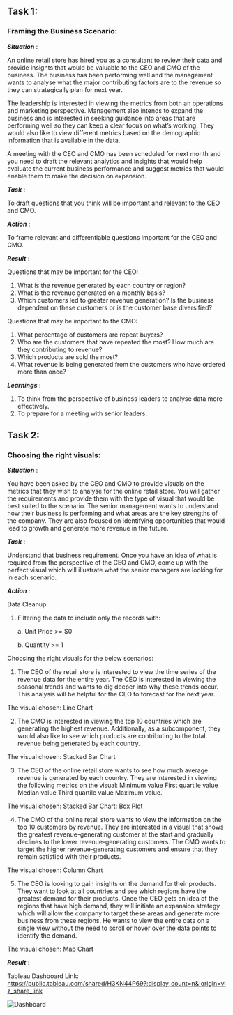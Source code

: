 ## Task 1:
### Framing the Business Scenario:

***Situation*** : 

An online retail store has hired you as a consultant to review their data and provide insights that would be valuable to the CEO and CMO of the business. The business has been performing well and the management wants to analyse what the major contributing factors are to the revenue so they can strategically plan for next year.

The leadership is interested in viewing the metrics from both an operations and marketing perspective. Management also intends to expand the business and is interested in seeking guidance into areas that are performing well so they can keep a clear focus on what’s working. They would also like to view different metrics based on the demographic information that is available in the data.

A meeting with the CEO and CMO has been scheduled for next month and you need to draft the relevant analytics and insights that would help evaluate the current business performance and suggest metrics that would enable them to make the decision on expansion.

***Task*** : 

To draft questions that you think will be important and relevant to the CEO and CMO.

***Action*** :

To frame relevant and differentiable questions important for the CEO and CMO.

***Result*** :

Questions that may be important for the CEO:
1. What is the revenue generated by each country or region?
2. What is the revenue generated on a monthly basis?
3. Which customers led to greater revenue generation? Is the business dependent on these customers or is the customer base diversified?

Questions that may be important to the CMO:
1. What percentage of customers are repeat buyers?
2. Who are the customers that have repeated the most? How much are they contributing to revenue?
3. Which products are sold the most?
4. What revenue is being generated from the customers who have ordered more than once?
 
***Learnings*** :

1. To think from the perspective of business leaders to analyse data more effectively.
2. To prepare for a meeting with senior leaders.

## Task 2:
### Choosing the right visuals:

***Situation*** :

You have been asked by the CEO and CMO to provide visuals on the metrics that they wish to analyse for the online retail store. You will gather the requirements and provide them with the type of visual that would be best suited to the scenario. The senior management wants to understand how their business is performing and what areas are the key strengths of the company. They are also focused on identifying opportunities that would lead to growth and generate more revenue in the future.

***Task*** :

Understand that business requirement. Once you have an idea of what is required from the perspective of the CEO and CMO, come up with the perfect visual which will illustrate what the senior managers are looking for in each scenario.

***Action*** :

Data Cleanup:
1. Filtering the data to include only the records with:
   
   a. Unit Price >= $0
   
   b. Quantity >= 1

Choosing the right visuals for the below scenarios:
1. The CEO of the retail store is interested to view the time series of the revenue data for the entire year. The CEO is interested in viewing the seasonal trends and wants to dig deeper into why these trends occur. This analysis will be helpful for the CEO to forecast for the next year.
   
The visual chosen: Line Chart

2. The CMO is interested in viewing the top 10 countries which are generating the highest revenue. Additionally, as a subcomponent, they would also like to see which products are contributing to the total revenue being generated by each country.
   
The visual chosen: Stacked Bar Chart

3. The CEO of the online retail store wants to see how much average revenue is generated by each country. They are interested in viewing the following metrics on the visual: Minimum value First quartile value Median value Third quartile value Maximum value.
   
The visual chosen: Stacked Bar Chart: Box Plot

4. The CMO of the online retail store wants to view the information on the top 10 customers by revenue. They are interested in a visual that shows the greatest revenue-generating customer at the start and gradually declines to the lower revenue-generating customers. The CMO wants to target the higher revenue-generating customers and ensure that they remain satisfied with their products.
   
The visual chosen: Column Chart

5. The CEO is looking to gain insights on the demand for their products. They want to look at all countries and see which regions have the greatest demand for their products. Once the CEO gets an idea of the regions that have high demand, they will initiate an expansion strategy which will allow the company to target these areas and generate more business from these regions. He wants to view the entire data on a single view without the need to scroll or hover over the data points to identify the demand.
   
The visual chosen: Map Chart

***Result*** :

Tableau Dashboard Link: https://public.tableau.com/shared/H3KN44P69?:display_count=n&:origin=viz_share_link

![Dashboard](https://github.com/Ittismita/forage-job-simulations/blob/main/TATA%20-%20Data%20Visualization%3A%20Empowering%20Business%20with%20Effective%20Insights/Retail%20Dashboard.jpg)








